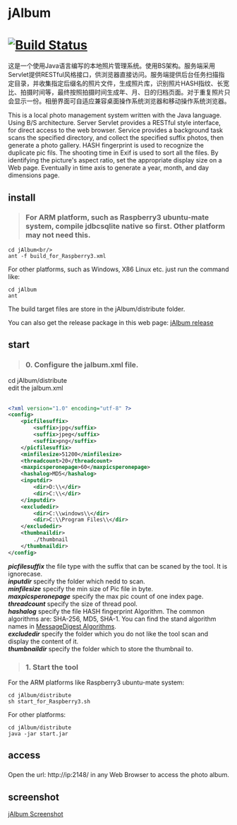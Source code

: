 # jAlbum
[![Build Status](https://travis-ci.org/shentar/jAlbum.svg?branch=master)](https://travis-ci.org/shentar/jAlbum)
==

这是一个使用Java语言编写的本地照片管理系统。使用BS架构。服务端采用Servlet提供RESTful风格接口，供浏览器直接访问。服务端提供后台任务扫描指定目录，并收集指定后缀名的照片文件，生成照片库，识别照片HASH指纹、长宽比、拍摄时间等，最终按照拍摄时间生成年、月、日的归档页面。对于重复照片只会显示一份。相册界面可自适应兼容桌面操作系统浏览器和移动操作系统浏览器。

This is a local photo management system written with the Java language. Using B/S architecture. Server Servlet provides a RESTful style interface, for direct access to the web browser. Service provides a background task scans the specified directory, and collect the specified suffix photos, then generate a photo gallery. HASH fingerprint is used to recognize the duplicate pic fils. The shooting time in Exif is used to sort all the files. By identifying the picture's aspect ratio, set the appropriate display size on a Web page. Eventually in time axis to generate a year, month, and day dimensions page.

## install
>### For ARM platform, such as Raspberry3 ubuntu-mate system, compile jdbcsqlite native so first. Other platform may not need this.
```shell
cd jAlbum<br/>
ant -f build_for_Raspberry3.xml
```
For other platforms, such as Windows, X86 Linux etc. just run the command like:
```shell
cd jAlbum
ant 
```
The build target files are store in the jAlbum/distribute folder.

You can also get the release package in this web page: [jAlbum release](http://codefine.co/2837.html)

## start
>### 0. Configure the jalbum.xml file.
cd jAlbum/distribute<br/>
edit the jalbum.xml
<br/><br/>
```xml
<?xml version="1.0" encoding="utf-8" ?>  
<config>
    <picfilesuffix>
        <suffix>jpg</suffix>
        <suffix>jpeg</suffix>
        <suffix>png</suffix>
    </picfilesuffix>   
    <minfilesize>51200</minfilesize>
    <threadcount>20</threadcount>
    <maxpicsperonepage>60</maxpicsperonepage>
    <hashalog>MD5</hashalog>
    <inputdir>
        <dir>D:\\</dir>
        <dir>C:\\</dir>
    </inputdir>
    <excludedir>
        <dir>C:\\windows\\</dir>
        <dir>C:\\Program Files\\</dir>
    </excludedir>
    <thumbnaildir>
		./thumbnail
	</thumbnaildir>
</config>
```
***picfilesuffix*** the file type with the suffix that can be scaned by the tool. It is ignorecase. <br/>
***inputdir*** specify the folder which nedd to scan.<br/>
***minfilesize*** specify the min size of Pic file in byte.<br/>
***maxpicsperonepage*** specify the max pic count of one index page.</br>
***threadcount*** specify the size of thread pool.<br/>
***hashalog*** specify the file HASH fingerprint Algorithm. The common algorithms are: SHA-256, MD5, SHA-1. You can find the stand algorithm names in [MessageDigest Algorithms](https://docs.oracle.com/javase/8/docs/technotes/guides/security/StandardNames.html#MessageDigest).<br/>
***excludedir*** specify the folder which you do not like the tool scan and display the content of it.<br/>
***thumbnaildir*** specify the folder which to store the thumbnail to.
<br/>

>### 1. Start the tool
For the ARM platforms like Raspberry3 ubuntu-mate system: <br/>
```shell
cd jAlbum/distribute
sh start_for_Raspberry3.sh
```
For other platforms: 
```shell
cd jAlbum/distribute
java -jar start.jar 
```

## access
>###
Open the url: http://ip:2148/ in any Web Browser to access the photo album.

## screenshot
[jAlbum Screenshot](http://codefine.co/2837.html)

